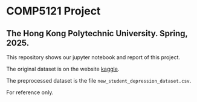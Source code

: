 # COMP5121 Project
## The Hong Kong Polytechnic University. Spring, 2025.

This repository shows our jupyter notebook and report of this project.

The original dataset is on the website [kaggle](https://www.kaggle.com/datasets/adilshamim8/student-depression-dataset).

The preprocessed dataset is the file `new_student_depression_dataset.csv`.

For reference only.
